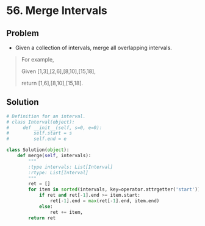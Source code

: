 # 56. Merge Intervals

## Problem
- Given a collection of intervals, merge all overlapping intervals.

> For example,
> 
> Given [1,3],[2,6],[8,10],[15,18],
> 
> return [1,6],[8,10],[15,18].

## Solution
```python
# Definition for an interval.
# class Interval(object):
#     def __init__(self, s=0, e=0):
#         self.start = s
#         self.end = e

class Solution(object):
    def merge(self, intervals):
        """
        :type intervals: List[Interval]
        :rtype: List[Interval]
        """
        ret = []
        for item in sorted(intervals, key=operator.attrgetter('start')):
            if ret and ret[-1].end >= item.start:
                ret[-1].end = max(ret[-1].end, item.end)
            else:
                ret += item,
        return ret
```
